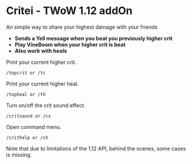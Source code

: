 # Critei - TWoW 1.12 addOn

An simple way to share your highest damage with your friends
- **Sends a Yell message when you beat you previously higher crit**
- **Play VineBoom when your higher crit is beat**
- **Also work with heals**

Print your current higher crit.
```shell
/topcrit or /tc
```
Print your current higher heal.
```shell
/topheal or /th
```
Turn on/off the crit sound effect.
```shell
/critsound or /cs
```
Open command menu.
```shell
/crithelp or /ch
``` 

Note that due to limitations of the 1.12 API, behind the scenes, some cases is missing.<br/>

